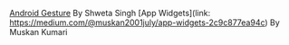 [Android Gesture](https://medium.com/@wsnow5711/android-gesture-b4a0d8dda639) By Shweta Singh
[App Widgets](link: https://medium.com/@muskan2001july/app-widgets-2c9c877ea94c) By Muskan Kumari

